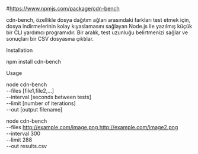 #https://www.npmjs.com/package/cdn-bench

cdn-bench, özellikle dosya dağıtım ağları arasındaki farkları test etmek için, dosya indirmelerinin kolay kıyaslamasını sağlayan Node.js ile yazılmış küçük bir CLI yardımcı programıdır. Bir aralık, test uzunluğu belirtmenizi sağlar ve sonuçları bir CSV dosyasına çıktılar.

Installation

npm install cdn-bench


Usage

node cdn-bench \
    --files [file1,file2,...] \
    --interval [seconds between tests] \
    --limit [number of iterations] \
    --out [output filename]
    


node cdn-bench \
    --files http://example.com/image.png,http://example.com/image2.png \
    --interval 300 \
    --limit 288 \
    --out results.csv
